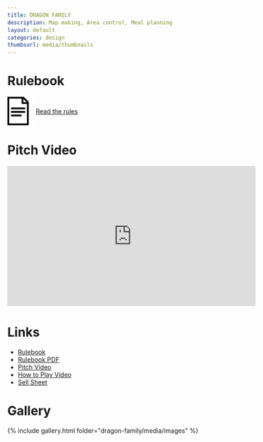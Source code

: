 ```yaml
---
title: DRAGON FAMILY
description: Map making, Area control, Meal planning
layout: default
categories: design
thumbsurl: media/thumbnails
---
```

<style type="text/css" rel="stylesheet">
a.rulebookLink {
    display: flex;
    align-items: center;
    margin-bottom: 2em;
}

a.rulebookLink img {
    max-height: 64px;
}

@media (prefers-color-scheme: dark) {
    a.rulebookLink img {
        filter: invert(1);
    }
}

iframe.embeddedVideo {
    width: 560px;
    height: 315px;
}

@media (max-width: 480px) {
    iframe.embeddedVideo {
        width: 100%;
        height: 270px;
    }
}
</style>
# Rulebook
<a class="rulebookLink" href="rules.html">
<img src="..\media\rulebook_icon.png">
Read the rules
</a>

# Pitch Video
<iframe class="embeddedVideo" src="https://www.youtube.com/watch?v=brpuqTsTv04" title="YouTube video player" frameborder="0" allow="accelerometer; autoplay; clipboard-write; encrypted-media; gyroscope; picture-in-picture" allowfullscreen></iframe>

# Links
- [Rulebook](rules.html)
- [Rulebook PDF](https://1drv.ms/b/s!AidSzKQj8MkEjsEX_9BN99cAJgFz4Q)
- [Pitch Video](https://www.youtube.com/watch?v=brpuqTsTv04)
- [How to Play Video](https://www.youtube.com/watch?v=hFT13tLox54)
- [Sell Sheet](https://1drv.ms/b/s!AidSzKQj8MkEjqlxogXgvnNiQ_4heA)

# Gallery
{% include gallery.html folder="dragon-family/media/images" %}